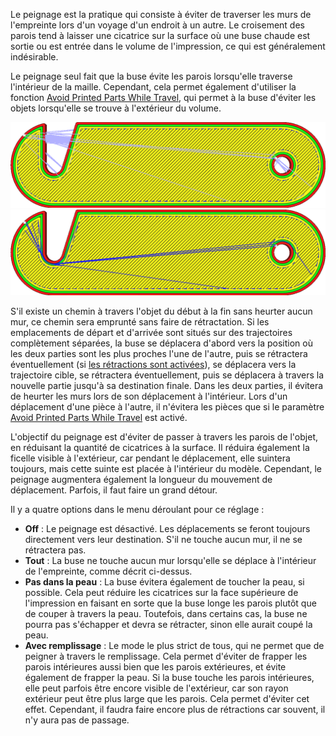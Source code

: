 Le peignage est la pratique qui consiste à éviter de traverser les murs de l'empreinte lors d'un voyage d'un endroit à un autre. Le croisement des parois tend à laisser une cicatrice sur la surface où une buse chaude est sortie ou est entrée dans le volume de l'impression, ce qui est généralement indésirable.

Le peignage seul fait que la buse évite les parois lorsqu'elle traverse l'intérieur de la maille. Cependant, cela permet également d'utiliser la fonction [Avoid Printed Parts While Travel](travel_avoid_other_parts.md), qui permet à la buse d'éviter les objets lorsqu'elle se trouve à l'extérieur du volume.

![Peigne désactivé, le mouvement de déplacement traverse les parois de l'impression](../../../articles/images/retraction_combing_off.png)
![Peignage activé, un détour est fait pour éviter de traverser les murs](../../../articles/images/retraction_combing_on.png)

S'il existe un chemin à travers l'objet du début à la fin sans heurter aucun mur, ce chemin sera emprunté sans faire de rétractation. Si les emplacements de départ et d'arrivée sont situés sur des trajectoires complètement séparées, la buse se déplacera d'abord vers la position où les deux parties sont les plus proches l'une de l'autre, puis se rétractera éventuellement (si [les rétractions sont activées](retraction_enable.md)), se déplacera vers la trajectoire cible, se rétractera éventuellement, puis se déplacera à travers la nouvelle partie jusqu'à sa destination finale. Dans les deux parties, il évitera de heurter les murs lors de son déplacement à l'intérieur. Lors d'un déplacement d'une pièce à l'autre, il n'évitera les pièces que si le paramètre [Avoid Printed Parts While Travel](travel_avoid_other_parts.md) est activé.

L'objectif du peignage est d'éviter de passer à travers les parois de l'objet, en réduisant la quantité de cicatrices à la surface. Il réduira également la ficelle visible à l'extérieur, car pendant le déplacement, elle suintera toujours, mais cette suinte est placée à l'intérieur du modèle. Cependant, le peignage augmentera également la longueur du mouvement de déplacement. Parfois, il faut faire un grand détour.

Il y a quatre options dans le menu déroulant pour ce réglage :
* **Off** : Le peignage est désactivé. Les déplacements se feront toujours directement vers leur destination. S'il ne touche aucun mur, il ne se rétractera pas.
* **Tout** : La buse ne touche aucun mur lorsqu'elle se déplace à l'intérieur de l'empreinte, comme décrit ci-dessus.
* **Pas dans la peau** : La buse évitera également de toucher la peau, si possible. Cela peut réduire les cicatrices sur la face supérieure de l'impression en faisant en sorte que la buse longe les parois plutôt que de couper à travers la peau. Toutefois, dans certains cas, la buse ne pourra pas s'échapper et devra se rétracter, sinon elle aurait coupé la peau.
* **Avec remplissage** : Le mode le plus strict de tous, qui ne permet que de peigner à travers le remplissage. Cela permet d'éviter de frapper les parois intérieures aussi bien que les parois extérieures, et évite également de frapper la peau. Si la buse touche les parois intérieures, elle peut parfois être encore visible de l'extérieur, car son rayon extérieur peut être plus large que les parois. Cela permet d'éviter cet effet. Cependant, il faudra faire encore plus de rétractions car souvent, il n'y aura pas de passage.


